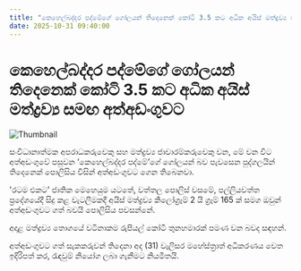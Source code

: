 ```yaml
---
title: "කෙහෙල්බද්දර පද්මේගේ ගෝලයන් තිදෙනෙක් කෝටි 3.5 කට අධික අයිස් මත්ද්‍රව්‍ය සමඟ අත්අඩංගුවට"
date: 2025-10-31 09:40:00
---
```


# කෙහෙල්බද්දර පද්මේගේ ගෝලයන් තිදෙනෙක් කෝටි 3.5 කට අධික අයිස් මත්ද්‍රව්‍ය සමඟ අත්අඩංගුවට

![Thumbnail](https://helakuru.sgp1.cdn.digitaloceanspaces.com/esana/images/lib/arrested2[1].jpg)

සංවිධානාත්මක අපරාධකරුවෙකු සහ මත්ද්‍රව්‍ය ජාවාරම්කරුවෙකු වන, මේ වන විට අත්අඩංගුවේ පසුවන ‘කෙහෙල්බද්දර පද්මේ’ගේ ගෝලයන් බව පැවසෙන පුද්ගලයින් තිදෙනෙක් පොලිසිය විසින් අත්අඩංගුවට ගෙන තිබෙනවා.

'රටම එකට' ජාතික මෙහෙයුම යටතේ, වත්තල පොලිස් වසමේ, පල්ලියවත්ත ප්‍රදේශයේදී සිදු කළ වැටලීමකදී අයිස් මත්ද්‍රව්‍ය කිලෝග්‍රෑම් 2 යි ග්‍රෑම් 165 ක් සමග ඔවුන් අත්අඩංගුවට ගත් බවයි පොලිසිය පවසන්නේ.

අදාළ මත්ද්‍රව්‍ය තොගයේ වටිනාකම රුපියල් කෝටි තුනහමාරක් පමණ වන බවද සඳහන්.

අත්අඩංගුවට ගත් සැකකරුවන් තිදෙනා අද (31) වැලිසර මහේස්ත්‍රාත් අධිකරණය වෙත ඉදිරිපත් කර, රැඳවුම් නියෝග ලබා ගැනීමට නියමිතයි.

